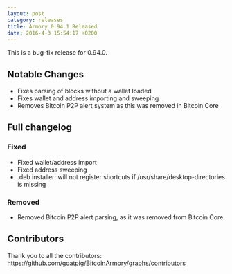 ```yaml
---
layout: post
category: releases
title: Armory 0.94.1 Released
date: 2016-4-3 15:54:17 +0200
---
```


This is a bug-fix release for 0.94.0.

## Notable Changes

 - Fixes parsing of blocks without a wallet loaded
 - Fixes wallet and address importing and sweeping
 - Removes Bitcoin P2P alert system as this was removed in Bitcoin Core

## Full changelog

### Fixed
   - Fixed wallet/address import
   - Fixed address sweeping
   - .deb installer: will not register shortcuts if /usr/share/desktop-directories is missing

### Removed
   - Removed Bitcoin P2P alert parsing, as it was removed from Bitcoin Core.

## Contributors

Thank you to all the contributors: 
https://github.com/goatpig/BitcoinArmory/graphs/contributors

